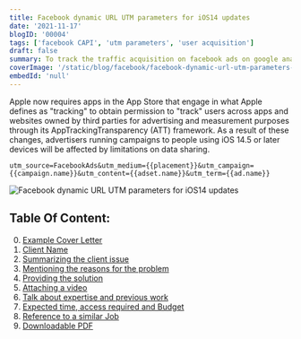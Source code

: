 ```yaml
---
title: Facebook dynamic URL UTM parameters for iOS14 updates
date: '2021-11-17'
blogID: '00004'
tags: ['facebook CAPI', 'utm parameters', 'user acquisition']
draft: false
summary: To track the traffic acquisition on facebook ads on google analytics for iOS14+ users. This will help the advertisers see the performance of their ads in UA or GA4.
coverImage: '/static/blog/facebook/facebook-dynamic-url-utm-parameters-for-ios14-updates.png'
embedId: 'null'
---
```


Apple now requires apps in the App Store that engage in what Apple defines as "tracking" to obtain permission to "track" users across apps and websites owned by third parties for advertising and measurement purposes through its AppTrackingTransparency (ATT) framework. As a result of these changes, advertisers running campaigns to people using iOS 14.5 or later devices will be affected by limitations on data sharing.

```
utm_source=FacebookAds&utm_medium={{placement}}&utm_campaign={{campaign.name}}&utm_content={{adset.name}}&utm_term={{ad.name}}

```

![Facebook dynamic URL UTM parameters for iOS14 updates](/static/blog/facebook/facebook-dynamic-url-utm-parameters-for-ios14-updates.png)

## Table Of Content:

0. [Example Cover Letter](#example-cover-letter)
1. [Client Name](#client-name)
2. [Summarizing the client issue](#summarizing-the-client-issue)
3. [Mentioning the reasons for the problem](#mentioning-the-reasons-for-the-problem)
4. [Providing the solution](#providing-the-solution)
5. [Attaching a video](#attaching-a-video)
6. [Talk about expertise and previous work](#talk-about-expertise-and-previous-work)
7. [Expected time, access required and Budget](#expected-time-access-required-and-budget)
8. [Reference to a similar Job](#reference-to-a-similar-job)
9. [Downloadable PDF](#downloadable-pdf)
